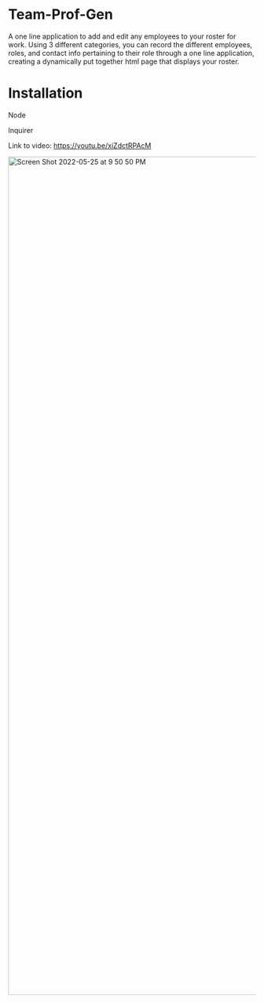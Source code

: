 # Team-Prof-Gen
A one line application to add and edit any employees to your roster for work. 
Using 3 different categories, you can record the different employees, roles, and contact info pertaining to their role through a one line application, creating a dynamically put together html page that displays your roster.  

# Installation 
Node 

Inquirer 

Link to video: https://youtu.be/xiZdctRPAcM





<img width="1704" alt="Screen Shot 2022-05-25 at 9 50 50 PM" src="https://user-images.githubusercontent.com/92823953/170405749-45280718-f356-4860-94ca-e2753d9a1915.png">

